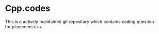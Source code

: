 # Cpp.codes

This is a actively maintained git repository which contains coding question for placement c++.
